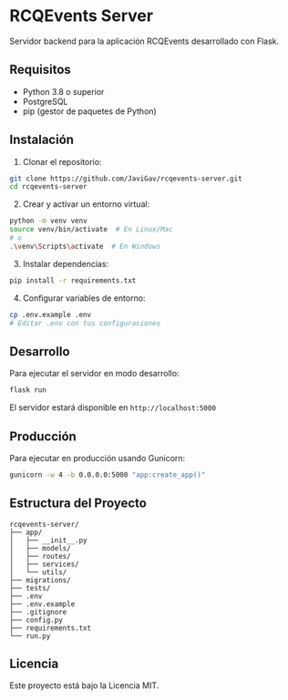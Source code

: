 # RCQEvents Server

<!-- Test webhook after adding safe.directory for root -->

Servidor backend para la aplicación RCQEvents desarrollado con Flask.

## Requisitos

- Python 3.8 o superior
- PostgreSQL
- pip (gestor de paquetes de Python)

## Instalación

1. Clonar el repositorio:
```bash
git clone https://github.com/JaviGav/rcqevents-server.git
cd rcqevents-server
```

2. Crear y activar un entorno virtual:
```bash
python -m venv venv
source venv/bin/activate  # En Linux/Mac
# o
.\venv\Scripts\activate  # En Windows
```

3. Instalar dependencias:
```bash
pip install -r requirements.txt
```

4. Configurar variables de entorno:
```bash
cp .env.example .env
# Editar .env con tus configuraciones
```

## Desarrollo

Para ejecutar el servidor en modo desarrollo:
```bash
flask run
```

El servidor estará disponible en `http://localhost:5000`

## Producción

Para ejecutar en producción usando Gunicorn:
```bash
gunicorn -w 4 -b 0.0.0.0:5000 "app:create_app()"
```

## Estructura del Proyecto

```
rcqevents-server/
├── app/
│   ├── __init__.py
│   ├── models/
│   ├── routes/
│   ├── services/
│   └── utils/
├── migrations/
├── tests/
├── .env
├── .env.example
├── .gitignore
├── config.py
├── requirements.txt
└── run.py
```

## Licencia

Este proyecto está bajo la Licencia MIT. 